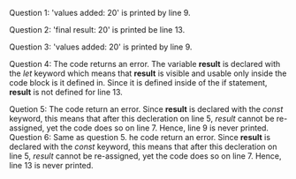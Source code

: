 Question 1: 'values added: 20' is printed by line 9.

Question 2: 'final result: 20' is printed be line 13.

Question 3: 'values added: 20' is printed by line 9. 

Question 4: The code returns an error. The variable **result** is declared with the *let* keyword which means that **result** is visible and usable only inside the code block is it defined in. Since it is defined inside of the if statement, **result** is not defined for line 13.

Quetion 5: The code return an error. Since **result** is declared with the *const* keyword, this means that after this decleration on line 5, *result* cannot be re-assigned, yet the code does so on line 7. Hence, line 9 is never printed.
Question 6: Same as question 5. he code return an error. Since **result** is declared with the *const* keyword, this means that after this decleration on line 5, *result* cannot be re-assigned, yet the code does so on line 7. Hence, line 13 is never printed.